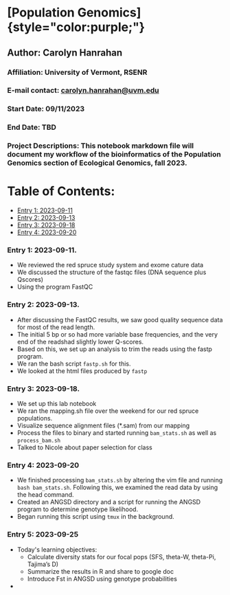 # [Population Genomics]{style="color:purple;"}

## Author: Carolyn Hanrahan

### Affiliation: University of Vermont, RSENR

### E-mail contact: [carolyn.hanrahan\@uvm.edu](mailto:carolyn.hanrahan@uvm.edu)

### Start Date: 09/11/2023

### End Date: TBD

### Project Descriptions: This notebook markdown file will document my workflow of the bioinformatics of the Population Genomics section of Ecological Genomics, fall 2023.

# Table of Contents:

-   [Entry 1: 2023-09-11](#id-section1)
-   [Entry 2: 2023-09-13](#id-section2)
-   [Entry 3: 2023-09-18](#id-section3)
-   [Entry 4: 2023-09-20](#id-section4)

<div id='id-section1'/>

### Entry 1: 2023-09-11.

-   We reviewed the red spruce study system and exome cature data
-   We discussed the structure of the fastqc files (DNA sequence plus Qscores)
-   Using the program FastQC

### Entry 2: 2023-09-13.

-   After discussing the FastQC results, we saw good quality sequence data for most of the read length.
-   The initial 5 bp or so had more variable base frequencies, and the very end of the readshad slightly lower Q-scores.
-   Based on this, we set up an analysis to trim the reads using the fastp program.
-   We ran the bash script `fastp.sh` for this.
-   We looked at the html files produced by `fastp`

<div id='id-section3'/>

### Entry 3: 2023-09-18.

-   We set up this lab notebook
-   We ran the mapping.sh file over the weekend for our red spruce populations.
-   Visualize sequence alignment files (\*.sam) from our mapping
-   Process the files to binary and started running `bam_stats.sh` as well as `process_bam.sh`
-   Talked to Nicole about paper selection for class

### Entry 4: 2023-09-20

-   We finished processing `bam_stats.sh` by altering the vim file and running `bash bam_stats.sh`. Following this, we examined the read data by using the head command.
-   Created an ANGSD directory and a script for running the ANGSD program to determine genotype likelihood.
-   Began running this script using `tmux` in the background.

### Entry 5: 2023-09-25

- Today's learning objectives: 
  - Calculate diversity stats for our focal pops (SFS, theta-W, theta-Pi, Tajima’s D)
  - Summarize the results in R and share to google doc
  - Introduce Fst in ANGSD using genotype probabilities
-
